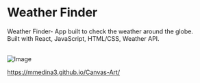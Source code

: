 
# Weather Finder
Weather Finder- App built to check the weather around the globe.<br />Built with React, JavaScript, HTML/CSS, Weather API.<br><br>

![Image](https://media.giphy.com/media/6b9GNhqtE58XXl2Gfq/giphy.gif)


https://mmedina3.github.io/Canvas-Art/
